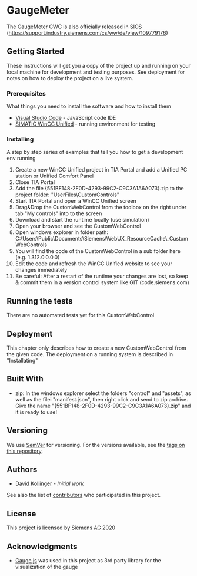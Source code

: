 # GaugeMeter

The GaugeMeter CWC is also officially released in SIOS (https://support.industry.siemens.com/cs/ww/de/view/109779176)

## Getting Started

These instructions will get you a copy of the project up and running on your 
local machine for development and testing purposes. See deployment for notes 
on how to deploy the project on a live system.

### Prerequisites

What things you need to install the software and how to install them

* [Visual Studio Code](https://code.visualstudio.com/) - JavaScript code IDE
* [SIMATIC WinCC Unified](https://support.industry.siemens.com/cs/ww/en/view/109771777) - running environment for testing

### Installing

A step by step series of examples that tell you how to get a development env running

1. Create a new WinCC Unified project in TIA Portal and add a Unified PC station or Unified Comfort Panel
2. Close TIA Portal
3. Add the file {551BF148-2F0D-4293-99C2-C9C3A1A6A073}.zip to the project folder: "UserFiles\CustomControls"
4. Start TIA Portal and open a WinCC Unified screen
5. Drag&Drop the CustomWebControl from the toolbox on the right under tab "My controls" into to the screen
6. Download and start the runtime locally (use simulation)
7. Open your browser and see the CustomWebControl
8. Open windows explorer in folder path: C:\Users\Public\Documents\Siemens\WebUX\_ResourceCache\\_CustomWebControls
9. You will find the code of the CustomWebControl in a sub folder here (e.g. 1.312.0.0.0.0)
10. Edit the code and refresh the WinCC Unified website to see your changes immediately
11. Be careful: After a restart of the runtime your changes are lost, so keep & commit them in a version control system like GIT (code.siemens.com)

## Running the tests

There are no automated tests yet for this CustomWebControl

## Deployment

This chapter only describes how to create a new CustomWebControl from the given code. The deployment on a running system is described in "Installating"

## Built With

* zip: In the windows explorer select the folders "control" and "assets", as well as the filei "manifest.json", then right click and send to zip archive. Give the name "{551BF148-2F0D-4293-99C2-C9C3A1A6A073}.zip" and it is ready to use!

## Versioning

We use [SemVer](http://semver.org/) for versioning. For the versions available, see the [tags on this repository](https://github.com/your/project/tags). 

## Authors

* [David Kollinger](https://code.siemens.com/z0031dme) - *Initial work*

See also the list of [contributors](https://code.siemens.com/simatic-systems-support/visualization/customwebcontrols-unified/gaugemeter/-/graphs/master) who participated in this project.

## License

This project is licensed by Siemens AG 2020

## Acknowledgments

* [Gauge.js](https://bernii.github.io/gauge.js/) was used in this project as 3rd party library for the visualization of the gauge
